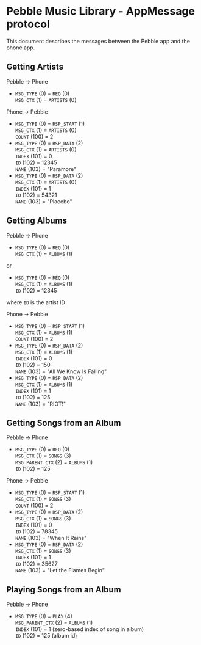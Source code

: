 # Pebble Music Library - AppMessage protocol

This document describes the messages between the Pebble app and the phone app.

## Getting Artists

Pebble -> Phone

- `MSG_TYPE` (0) = `REQ` (0)  
  `MSG_CTX` (1) = `ARTISTS` (0)  

Phone -> Pebble

- `MSG_TYPE` (0) = `RSP_START` (1)  
  `MSG_CTX` (1) = `ARTISTS` (0)  
  `COUNT` (100) = 2  
- `MSG_TYPE` (0) = `RSP_DATA` (2)  
  `MSG_CTX` (1) = `ARTISTS` (0)  
  `INDEX` (101) = 0  
  `ID` (102) = 12345  
  `NAME` (103) = "Paramore"
- `MSG_TYPE` (0) = `RSP_DATA` (2)  
  `MSG_CTX` (1) = `ARTISTS` (0)  
  `INDEX` (101) = 1  
  `ID` (102) = 54321  
  `NAME` (103) = "Placebo"

## Getting Albums

Pebble -> Phone

- `MSG_TYPE` (0) = `REQ` (0)  
  `MSG_CTX` (1) = `ALBUMS` (1)  

or

- `MSG_TYPE` (0) = `REQ` (0)  
  `MSG_CTX` (1) = `ALBUMS` (1)  
  `ID` (102) = 12345

where `ID` is the artist ID

Phone -> Pebble

- `MSG_TYPE` (0) = `RSP_START` (1)  
  `MSG_CTX` (1) = `ALBUMS` (1)  
  `COUNT` (100) = 2
- `MSG_TYPE` (0) = `RSP_DATA` (2)  
  `MSG_CTX` (1) = `ALBUMS` (1)  
  `INDEX` (101) = 0  
  `ID` (102) = 150  
  `NAME` (103) = "All We Know Is Falling"
- `MSG_TYPE` (0) = `RSP_DATA` (2)  
  `MSG_CTX` (1) = `ALBUMS` (1)  
  `INDEX` (101) = 1  
  `ID` (102) = 125  
  `NAME` (103) = "RIOT!"

## Getting Songs from an Album

Pebble -> Phone

- `MSG_TYPE` (0) = `REQ` (0)  
  `MSG_CTX` (1) = `SONGS` (3)  
  `MSG_PARENT_CTX` (2) = `ALBUMS` (1)  
  `ID` (102) = 125  

Phone -> Pebble

- `MSG_TYPE` (0) = `RSP_START` (1)  
  `MSG_CTX` (1) = `SONGS` (3)  
  `COUNT` (100) = 2
- `MSG_TYPE` (0) = `RSP_DATA` (2)  
  `MSG_CTX` (1) = `SONGS` (3)  
  `INDEX` (101) = 0  
  `ID` (102) = 78345  
  `NAME` (103) = "When It Rains"
- `MSG_TYPE` (0) = `RSP_DATA` (2)  
  `MSG_CTX` (1) = `SONGS` (3)  
  `INDEX` (101) = 1  
  `ID` (102) = 35627  
  `NAME` (103) = "Let the Flames Begin"

## Playing Songs from an Album

Pebble -> Phone

- `MSG_TYPE` (0) = `PLAY` (4)  
  `MSG_PARENT_CTX` (2) = `ALBUMS` (1)  
  `INDEX` (101) = 1 (zero-based index of song in album)  
  `ID` (102) = 125 (album id)

